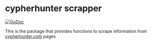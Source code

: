 # cypherhunter scrapper
[![GoDoc](https://pkg.go.dev/badge/github.com/feynmaz/cypherhunterscrapper?status.svg)](https://pkg.go.dev/github.com/feynmaz/cypherhunterscrapper?tab=doc)

This is the package that provides functions to scrape information from [cypherhunter.com](https://www.cypherhunter.com/) pages